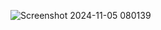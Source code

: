 ![Screenshot 2024-11-05 080139](https://github.com/user-attachments/assets/235c4a48-4fa4-4f56-ac06-a5c7bdce77de)
